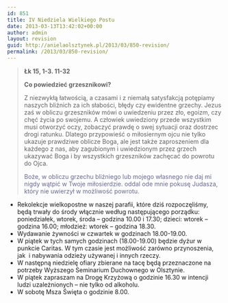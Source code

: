 ```yaml
---
id: 851
title: IV Niedziela Wielkiego Postu
date: 2013-03-13T13:42:02+00:00
author: admin
layout: revision
guid: http://anielaolsztynek.pl/2013/03/850-revision/
permalink: /2013/03/850-revision/
---
```

> **Łk 15, 1-3. 11-32**
> 
> **Co powiedzieć grzesznikowi?**
> 
> Z niezwykłą łatwością, a czasami i z niemałą satysfakcją potępiamy naszych bliźnich za ich słabości, błędy czy ewidentne grzechy. Jezus zaś w obliczu grzeszników mówi o uwiedzeniu przez zło, egoizm, czy chęć życia po swojemu. A człowiek uwiedziony przede wszystkim musi otworzyć oczy, zobaczyć prawdę o swej sytuacji oraz dostrzec drogi ratunku. Dlatego przypowieść o miłosiernym ojcu nie tylko ukazuje prawdziwe oblicze Boga, ale jest także zaproszeniem dla każdego z nas, aby zagubionym i uwiedzionym przez grzech ukazywać Boga i by wszystkich grzeszników zachęcać do powrotu do Ojca.
> 
> <span style="color: #666699;">Boże, w obliczu grzechu bliźniego lub mojego własnego nie daj mi nigdy wątpić w Twoje miłosierdzie. oddal ode mnie pokusę Judasza, który nie uwierzył w możliwość powrotu.</span>

  * Rekolekcje wielkopostne w naszej parafii, które dziś rozpoczęliśmy, będą trwały do środy włącznie według następującego porządku: poniedziałek, wtorek, środa &#8211; godzina 10.00 i 17.30; dzieci: wtorek &#8211; godzina 16.00; młodzież: wtorek &#8211; godzina 18.30.
  * Wydawanie żywności w czwartek w godzinach 18.00-19.00.
  * W piątek w tych samych godzinach (18.00-19.00) będzie dyżur w punkcie Caritas. W tym czasie jest możliwość zarówno przynoszenia, jak  i nabywania odzieży używanej i innych rzeczy.
  * W następną niedzielę ofiary zbierane na tacę będą przeznaczone na potrzeby Wyższego Seminarium Duchownego w Olsztynie.
  * W piątek zapraszam na Drogę Krzyżową o godzinie 16.30 w intencji ludzi uzależnionych &#8211; nie tylko od alkoholu.
  * W sobotę Msza Święta o godzinie 8.00.